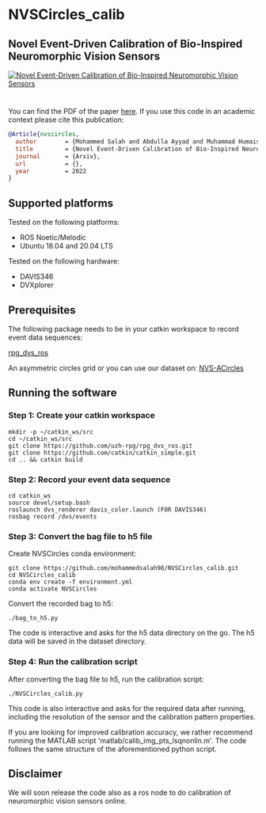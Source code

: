 # NVSCircles_calib
## Novel Event-Driven Calibration of Bio-Inspired Neuromorphic Vision Sensors

[![Novel Event-Driven Calibration of Bio-Inspired Neuromorphic Vision Sensors](https://github.com/mohammedsalah98/NVSCircles_calib/blob/master/dataset/video_thumbnail.png)](https://www.dropbox.com/s/bg5jp727swc4x9l/video_voiceover_cc.mp4?dl=0)

#
You can find the PDF of the paper [here]().
If you use this code in an academic context please cite this publication:

```bibtex
@Article{nvscircles,
  author        = {Mohammed Salah and Abdulla Ayyad and Muhammad Humais and Abdelqader Abusafieh and Yahya Zweiri},
  title         = {Novel Event-Driven Calibration of Bio-Inspired Neuromorphic Vision Sensors},
  journal       = {Arxiv},
  url           = {},
  year          = 2022
}
```

## Supported platforms

Tested on the following platforms:

- ROS Noetic/Melodic
- Ubuntu 18.04 and 20.04 LTS

Tested on the following hardware:

- DAVIS346
- DVXplorer

## Prerequisites
The following package needs to be in your catkin workspace to record event data sequences:

[rpg_dvs_ros](https://github.com/uzh-rpg/rpg_dvs_ros)

An asymmetric circles grid or you can use our dataset on: [NVS-ACircles](https://www.dropbox.com/sh/jxxsscijfeby3px/AADw3GzuV08WAo3q2WeBBonoa?dl=0)

## Running the software
### Step 1: Create your catkin workspace
```
mkdir -p ~/catkin_ws/src
cd ~/catkin_ws/src
git clone https://github.com/uzh-rpg/rpg_dvs_ros.git
git clone https://github.com/catkin/catkin_simple.git
cd .. && catkin build
```

### Step 2: Record your event data sequence
```
cd catkin_ws
source devel/setup.bash
roslaunch dvs_renderer davis_color.launch (FOR DAVIS346)
rosbag record /dvs/events
```

### Step 3: Convert the bag file to h5 file
Create NVSCircles conda environment:
```
git clone https://github.com/mohammedsalah98/NVSCircles_calib.git
cd NVSCircles_calib
conda env create -f environment.yml
conda activate NVSCircles
```
Convert the recorded bag to h5:
```
./bag_to_h5.py
```

The code is interactive and asks for the h5 data directory on the go. The h5 data will be saved in the dataset directory.

### Step 4: Run the calibration script
After converting the bag file to h5, run the calibration script:
```
./NVSCircles_calib.py
```

This code is also interactive and asks for the required data after running, including the resolution of the sensor and the calibration pattern properties.

If you are looking for improved calibration accuracy, we rather recommend running the MATLAB script 'matlab/calib_img_pts_lsqnonlin.m'. The code follows the same structure of the aforementioned python script.

## Disclaimer
We will soon release the code also as a ros node to do calibration of neuromorphic vision sensors online.
